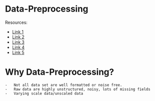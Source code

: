 # Data-Preprocessing
Resources:
  - [Link 1](https://www.analyticsindiamag.com/data-pre-processing-in-python/)
  - [Link 2](https://www.analyticsvidhya.com/blog/2016/07/practical-guide-data-preprocessing-python-scikit-learn/)
  - [Link 3](https://data-flair.training/blogs/train-test-set-in-python-ml/)
  - [Link 4](https://towardsdatascience.com/encoding-categorical-features-21a2651a065c)
  - [Link 5](https://medium.com/@contactsunny/label-encoder-vs-one-hot-encoder-in-machine-learning-3fc273365621)


# Why Data-Preprocessing?
	-	Not all data set are well formatted or noise free.
	-	Raw data are highly unstructured, noisy, lots of missing fields 
	-	Varying scale data/unscaled data 